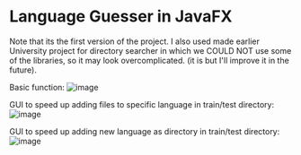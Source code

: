 # Language Guesser in JavaFX
Note that its the first version of the project.
I also used made earlier University project for directory searcher in which we COULD NOT use some of the libraries, so it may look overcomplicated. (it is but I'll improve it in the future). 

Basic function:
![image](https://user-images.githubusercontent.com/127340395/236528376-20960c3b-07eb-4f2e-80e9-438bda7af9a8.png)

GUI to speed up adding files to specific language in train/test directory:
![image](https://user-images.githubusercontent.com/127340395/236528526-593c6e4f-f935-47da-b25a-a1ed80f419db.png)

GUI to speed up adding new language as directory in train/test directory:
![image](https://user-images.githubusercontent.com/127340395/236528602-d8d2d1aa-20c5-4f01-8844-e84c100cb292.png)
